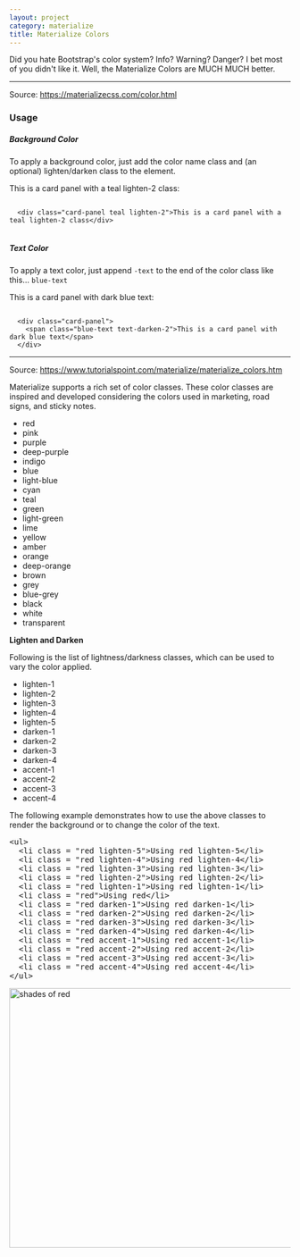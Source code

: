 ```yaml
---
layout: project
category: materialize
title: Materialize Colors
---
```

<p>Did you hate Bootstrap's color system? Info? Warning? Danger? I bet most of you didn't like it. Well, the Materialize Colors are MUCH MUCH better.</p>
<hr>
<p>Source: <a href="https://materializecss.com/color.html">https://materializecss.com/color.html</a></p>
<h3 class="header">Usage</h3>
<div class="section">
<h5 class="col s12 m3"><strong>Background Color</strong></h5>
<div class="col s12 m9">
<p>To apply a background color, just add the color name class and (an optional) lighten/darken class to the element.</p>
<div class="card-panel teal lighten-2">This is a card panel with a teal lighten-2 class:</div>
<pre class=" language-markup"><code class=" language-markup">
  <span class="token tag"><span class="token punctuation">&lt;</span>div <span class="token attr-name">class</span><span class="token attr-value"><span class="token punctuation">=</span><span class="token punctuation">"</span>card-panel teal lighten-2<span class="token punctuation">"</span></span><span class="token punctuation">&gt;</span></span>This is a card panel with a teal lighten-2 class<span class="token tag"><span class="token punctuation">&lt;/</span>div<span class="token punctuation">&gt;</span></span>
            </code></pre>
</div>
<h5 class="col s12 m3"><strong>Text Color</strong></h5>
<div class="col s12 m9">
<p>To apply a text color, just append<span> </span><code class="languague-markup">-text</code><span> </span>to the end of the color class like this... <code class="languague-markup">blue-text</code></p>
<div class="card-panel"><span class="blue-text text-darken-2">This is a card panel with dark blue text:</span></div>
<pre class=" language-markup"><code class=" language-markup">
  <span class="token tag"><span class="token punctuation">&lt;</span>div <span class="token attr-name">class</span><span class="token attr-value"><span class="token punctuation">=</span><span class="token punctuation">"</span>card-panel<span class="token punctuation">"</span></span><span class="token punctuation">&gt;</span></span>
    <span class="token tag"><span class="token punctuation">&lt;</span>span <span class="token attr-name">class</span><span class="token attr-value"><span class="token punctuation">=</span><span class="token punctuation">"</span>blue-text text-darken-2<span class="token punctuation">"</span></span><span class="token punctuation">&gt;</span></span>This is a card panel with dark blue text<span class="token tag"><span class="token punctuation">&lt;/</span>span<span class="token punctuation">&gt;</span></span>
  <span class="token tag"><span class="token punctuation">&lt;/</span>div<span class="token punctuation">&gt;</span></span></code></pre>
</div>
</div>
<hr>
<p>Source: <a href="https://www.tutorialspoint.com/materialize/materialize_colors.htm">https://www.tutorialspoint.com/materialize/materialize_colors.htm</a></p>
<p>Materialize supports a rich set of color classes. These color classes are inspired and developed considering the colors used in marketing, road signs, and sticky notes.</p>
<ul class="list">
<li>red</li>
<li>pink</li>
<li>purple</li>
<li>deep-purple</li>
<li>indigo</li>
<li>blue</li>
<li>light-blue</li>
<li>cyan</li>
<li>teal</li>
<li>green</li>
<li>light-green</li>
<li>lime</li>
<li>yellow</li>
<li>amber</li>
<li>orange</li>
<li>deep-orange</li>
<li>brown</li>
<li>grey</li>
<li>blue-grey</li>
<li>black</li>
<li>white</li>
<li>transparent</li>
</ul>
<p><strong>Lighten and Darken</strong></p>
<p>Following is the list of lightness/darkness classes, which can be used to vary the color applied.</p>
<ul class="list">
<li>lighten-1</li>
<li>lighten-2</li>
<li>lighten-3</li>
<li>lighten-4</li>
<li>lighten-5</li>
<li>darken-1</li>
<li>darken-2</li>
<li>darken-3</li>
<li>darken-4</li>
<li>accent-1</li>
<li>accent-2</li>
<li>accent-3</li>
<li>accent-4</li>
</ul>
<p>The following example demonstrates how to use the above classes to render the background or to change the color of the text.</p>
<pre class="prettyprint notranslate tryit prettyprinted"><span class="tag">&lt;ul&gt;</span>          
  <span class="tag">&lt;li</span> <span class="atn">class</span> <span class="pun">=</span> <span class="atv">"red lighten-5"</span><span class="tag">&gt;</span><span class="pln">Using red lighten-5</span><span class="tag">&lt;/li&gt;</span>
  <span class="tag">&lt;li</span> <span class="atn">class</span> <span class="pun">=</span> <span class="atv">"red lighten-4"</span><span class="tag">&gt;</span><span class="pln">Using red lighten-4</span><span class="tag">&lt;/li&gt;</span>
  <span class="tag">&lt;li</span> <span class="atn">class</span> <span class="pun">=</span> <span class="atv">"red lighten-3"</span><span class="tag">&gt;</span><span class="pln">Using red lighten-3</span><span class="tag">&lt;/li&gt;</span>
  <span class="tag">&lt;li</span> <span class="atn">class</span> <span class="pun">=</span> <span class="atv">"red lighten-2"</span><span class="tag">&gt;</span><span class="pln">Using red lighten-2</span><span class="tag">&lt;/li&gt;</span>
  <span class="tag">&lt;li</span> <span class="atn">class</span> <span class="pun">=</span> <span class="atv">"red lighten-1"</span><span class="tag">&gt;</span><span class="pln">Using red lighten-1</span><span class="tag">&lt;/li&gt;</span>
  <span class="tag">&lt;li</span> <span class="atn">class</span> <span class="pun">=</span> <span class="atv">"red"</span><span class="tag">&gt;</span><span class="pln">Using red</span><span class="tag">&lt;/li&gt;</span>
  <span class="tag">&lt;li</span> <span class="atn">class</span> <span class="pun">=</span> <span class="atv">"red darken-1"</span><span class="tag">&gt;</span><span class="pln">Using red darken-1</span><span class="tag">&lt;/li&gt;</span>
  <span class="tag">&lt;li</span> <span class="atn">class</span> <span class="pun">=</span> <span class="atv">"red darken-2"</span><span class="tag">&gt;</span><span class="pln">Using red darken-2</span><span class="tag">&lt;/li&gt;</span>
  <span class="tag">&lt;li</span> <span class="atn">class</span> <span class="pun">=</span> <span class="atv">"red darken-3"</span><span class="tag">&gt;</span><span class="pln">Using red darken-3</span><span class="tag">&lt;/li&gt;</span>
  <span class="tag">&lt;li</span> <span class="atn">class</span> <span class="pun">=</span> <span class="atv">"red darken-4"</span><span class="tag">&gt;</span><span class="pln">Using red darken-4</span><span class="tag">&lt;/li&gt;</span>
  <span class="tag">&lt;li</span> <span class="atn">class</span> <span class="pun">=</span> <span class="atv">"red accent-1"</span><span class="tag">&gt;</span><span class="pln">Using red accent-1</span><span class="tag">&lt;/li&gt;</span>
  <span class="tag">&lt;li</span> <span class="atn">class</span> <span class="pun">=</span> <span class="atv">"red accent-2"</span><span class="tag">&gt;</span><span class="pln">Using red accent-2</span><span class="tag">&lt;/li&gt;</span>
  <span class="tag">&lt;li</span> <span class="atn">class</span> <span class="pun">=</span> <span class="atv">"red accent-3"</span><span class="tag">&gt;</span><span class="pln">Using red accent-3</span><span class="tag">&lt;/li&gt;</span>
  <span class="tag">&lt;li</span> <span class="atn">class</span> <span class="pun">=</span> <span class="atv">"red accent-4"</span><span class="tag">&gt;</span><span class="pln">Using red accent-4</span><span class="tag">&lt;/li&gt;</span>
<span class="tag">&lt;/ul&gt;</span></pre>
<p><img src="/wdarchive/materialize/images/materializeRedLightenDarken.png" alt="shades of red" width="600" height="465" data-api-endpoint="https://hilliard.instructure.com/api/v1/courses/31582/files/11515414" data-api-returntype="File"></p>
